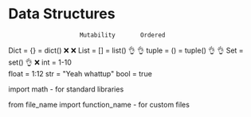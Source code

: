 # Data Structures
                        Mutability       Ordered
Dict = {} = dict()        ❌               ❌
List = [] = list()        👌               👌
tuple = () = tuple()      👌               👌
Set = set()               👌               ❌
int = 1-10             
float = 1:12
str = "Yeah whattup"
bool = true

import math - for standard libraries

from file_name import function_name - for custom files